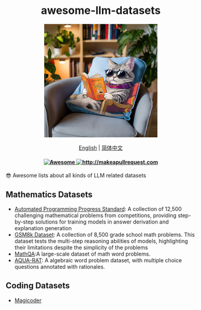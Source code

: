 <div align="center">
  <h1 align="center">awesome-llm-datasets</h1>
  <img src="./logo.png" alt="Logo" width="300" height="300" />
  <p>
      <a href="https://github.com/InfiniteAICreations/awesome-llm-datasets">English</a> | <a href="https://github.com/InfiniteAICreations/awesome-llm-datasets/blob/main/README.zh_CN.md">简体中文</a>
  </p>

  <h4 align="center">
    <a href="https://awesome.re">
      <img src="https://awesome.re/badge.svg" alt="Awesome" />
    </a>
    <a href="http://makeapullrequest.com">
      <img src="https://img.shields.io/badge/PRs-welcome-brightgreen.svg?style=flat-square" alt="http://makeapullrequest.com" />
    </a>
  </h4>
</div>

😎 Awesome lists about all kinds of LLM related datasets

## Mathematics Datasets
- [Automated Programming Progress Standard](https://github.com/hendrycks/apps): A collection of 12,500 challenging mathematical problems from competitions, providing step-by-step solutions for training models in answer derivation and explanation generation
- [GSM8k Dataset](https://github.com/openai/grade-school-math): A collection of 8,500 grade school math problems. This dataset tests the multi-step reasoning abilities of models, highlighting their limitations despite the simplicity of the problems
- [MathQA](https://math-qa.github.io/math-QA/):A large-scale dataset of math word problems.
- [AQUA-RAT](https://github.com/google-deepmind/AQuA): A algebraic word problem dataset, with multiple choice questions annotated with rationales.

## Coding Datasets
- [Magicoder](https://github.com/ise-uiuc/magicoder)